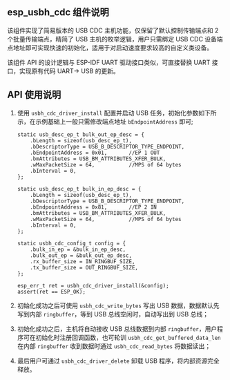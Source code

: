 ## esp_usbh_cdc 组件说明

该组件实现了简易版本的 USB CDC 主机功能，仅保留了默认控制传输端点和 2 个批量传输端点，精简了 USB 主机的枚举逻辑，用户只需绑定 USB CDC 设备端点地址即可实现快速的初始化，适用于对启动速度要求较高的自定义类设备。

该组件 API 的设计逻辑与 ESP-IDF UART 驱动接口类似，可直接替换 UART 接口，实现原有代码 UART-> USB 的更新。

## API 使用说明

1. 使用 `usbh_cdc_driver_install` 配置并启动 USB 任务，初始化参数如下所示，在示例基础上一般只需修改端点地址 `bEndpointAddress` 即可;

    ```
    static usb_desc_ep_t bulk_out_ep_desc = {
        .bLength = sizeof(usb_desc_ep_t),
        .bDescriptorType = USB_B_DESCRIPTOR_TYPE_ENDPOINT,
        .bEndpointAddress = 0x01,       //EP 1 OUT
        .bmAttributes = USB_BM_ATTRIBUTES_XFER_BULK,
        .wMaxPacketSize = 64,           //MPS of 64 bytes
        .bInterval = 0,
    };

    static usb_desc_ep_t bulk_in_ep_desc = {
        .bLength = sizeof(usb_desc_ep_t),
        .bDescriptorType = USB_B_DESCRIPTOR_TYPE_ENDPOINT,
        .bEndpointAddress = 0x81,       //EP 2 IN
        .bmAttributes = USB_BM_ATTRIBUTES_XFER_BULK,
        .wMaxPacketSize = 64,           //MPS of 64 bytes
        .bInterval = 0,
    };

    static usbh_cdc_config_t config = {
        .bulk_in_ep = &bulk_in_ep_desc,
        .bulk_out_ep = &bulk_out_ep_desc,
        .rx_buffer_size = IN_RINGBUF_SIZE,
        .tx_buffer_size = OUT_RINGBUF_SIZE,
    };

    esp_err_t ret = usbh_cdc_driver_install(&config);
    assert(ret == ESP_OK);
    ```

2. 初始化成功之后可使用 `usbh_cdc_write_bytes` 写出 USB 数据，数据默认先写到内部 `ringbuffer`，等到 USB 总线空闲时，自动写出到 USB 总线；
3. 初始化成功之后，主机将自动接收 USB 总线数据到内部 `ringbuffer`，用户程序可在初始化时注册回调函数，也可轮训 `usbh_cdc_get_buffered_data_len` 在内部 `ringbuffer` 收到数据时通过 `usbh_cdc_read_bytes` 将数据读出； 
4. 最后用户可通过 `usbh_cdc_driver_delete` 卸载 USB 程序，将内部资源完全释放。
